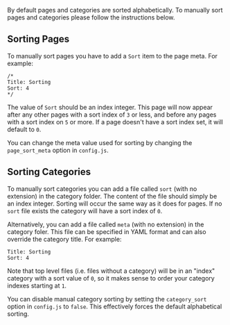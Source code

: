 <!-- 
{
  "order":1,
  "targetAudience":"user",
  "title": "Sorting",
  "version":"1.0.0"
}
-->

By default pages and categories are sorted alphabetically. To manually sort pages and categories please
follow the instructions below.

## Sorting Pages

To manually sort pages you have to add a `Sort` item to the page meta. For example:

    /*
    Title: Sorting
    Sort: 4
    */

The value of `Sort` should be an index integer. This page will now appear after any other pages with
a sort index of `3` or less, and before any pages with a sort index on `5` or more. If a page doesn't
have a sort index set, it will default to `0`.

You can change the meta value used for sorting by changing the `page_sort_meta` option in `config.js`.

## Sorting Categories

To manually sort categories you can add a file called `sort` (with no extension) in the category
folder. The content of the file should simply be an index integer. Sorting will occur the same way as
it does for pages. If no `sort` file exists the category will have a sort index of `0`.

Alternatively, you can add a file called `meta` (with no extension) in the category foler. This file
can be specified in YAML format and can also override the category title. For example:

```
Title: Sorting
Sort: 4
```

Note that top level files (i.e. files without a category) will be in an "index" category with a sort
value of `0`, so it makes sense to order your category indexes starting at `1`.

You can disable manual category sorting by setting the `category_sort` option in `config.js` to `false`.
This effectively forces the default alphabetical sorting.
